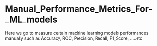 # Manual_Performance_Metrics_For-_ML_models
Here we go to measure certain machine learning models performances manually such as Accuracy, ROC, Precision, Recall, F1_Score, .....etc 
